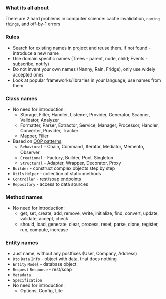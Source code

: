 ### What its all about
There are 2 hard problems in computer science: cache invalidation, `naming things`, and off-by-1 errors

### Rules
* Search for existing names in project and reuse them. If not found - introduce a new name
* Use domain specific names (Trees - parent, node, child; Events - subscribe, notify)
* Do not invent your own names (Nanny, Rain, Fridge), only use widely accepted ones
* Look at popular frameworks/libraries in your language, use names from them

### Class names
* No need for introduction:
    * Storage, Filter, Handler, Listener, Provider, Generator, Scanner, Validator, Analyzer
    * Formatter, Parser, Extractor, Service, Manager, Processor, Handler, Converter, Provider, Tracker
    * Mapper, Filler
* Based on [OOP patterns](https://github.com/Hofls/design-patterns):
    * `Behavioral` - Chain, Command, Iterator, Mediator, Memento, Observer
    * `Creational` - Factory, Builder, Pool, Singleton
    * `Structural` - Adapter, Wrapper, Decorator, Proxy
* `Builder` - construct complex objects step by step
* `Utils` `Helper` - collection of static methods
* `Controller` - rest/soap endpoints
* `Repository` - access to data sources

### Method names
* No need for introduction:
    * get, set, create, add, remove, write, initialize, find, convert, update, validate, accept, check
    * should, load, generate, clear, process, reset, parse, clone, register, run, compute, increase

### Entity names
* Just name, without any postfixes (User, Company, Address)
* `Dto` `Data` `Info` - object with data, that does nothing
* `Entity` `Model` - database object
* `Request` `Response` - rest/soap
* `Metadata`
* `Specification`
* No need for introduction:
    * Options, Config, Lite
